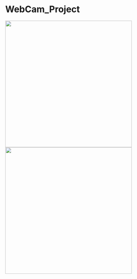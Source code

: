 # WebCam_Project
<img src="https://cdn.mos.cms.futurecdn.net/GHXErTuqfEXXqkAG2u4zhU-970-80.jpg.webp" width="400px">
<img src="C:\Users\burgesss\Downloads" width="400px"> 
